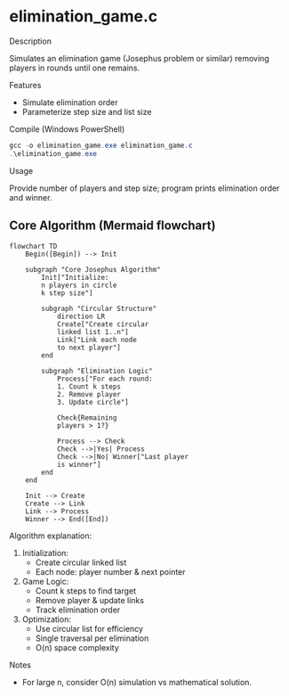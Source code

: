 # elimination_game.c

Description

Simulates an elimination game (Josephus problem or similar) removing players in rounds until one remains.

Features

- Simulate elimination order
- Parameterize step size and list size

Compile (Windows PowerShell)

```powershell
gcc -o elimination_game.exe elimination_game.c
.\elimination_game.exe
```

Usage

Provide number of players and step size; program prints elimination order and winner.

## Core Algorithm (Mermaid flowchart)

```mermaid
flowchart TD
    Begin([Begin]) --> Init

    subgraph "Core Josephus Algorithm"
        Init["Initialize:
        n players in circle
        k step size"]
        
        subgraph "Circular Structure"
            direction LR
            Create["Create circular
            linked list 1..n"] 
            Link["Link each node
            to next player"]
        end
        
        subgraph "Elimination Logic"
            Process["For each round:
            1. Count k steps
            2. Remove player
            3. Update circle"]
            
            Check{Remaining
            players > 1?}
            
            Process --> Check
            Check -->|Yes| Process
            Check -->|No| Winner["Last player
            is winner"]
        end
    end

    Init --> Create
    Create --> Link
    Link --> Process
    Winner --> End([End])
```

Algorithm explanation:
1. Initialization:
   - Create circular linked list
   - Each node: player number & next pointer
2. Game Logic:
   - Count k steps to find target
   - Remove player & update links
   - Track elimination order
3. Optimization:
   - Use circular list for efficiency
   - Single traversal per elimination
   - O(n) space complexity

Notes

- For large n, consider O(n) simulation vs mathematical solution.